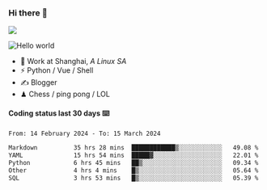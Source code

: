 ### Hi there 👋
![](https://komarev.com/ghpvc/?username=Xuhandsome)


<img src="https://github-readme-stats.vercel.app/api?username=XuHandsome&show_icons=true&theme=merko" alt="Hello world">

<br/>

- 🍻  Work at Shanghai, _A Linux SA_
- ⚡  Python / Vue / Shell
- ✍️  Blogger
- ♟  Chess / ping pong / LOL

#### Coding status last 30 days ⌨️

<!--START_SECTION:waka-->

```txt
From: 14 February 2024 - To: 15 March 2024

Markdown          35 hrs 28 mins  ████████████▒░░░░░░░░░░░░   49.08 %
YAML              15 hrs 54 mins  █████▓░░░░░░░░░░░░░░░░░░░   22.01 %
Python            6 hrs 45 mins   ██▒░░░░░░░░░░░░░░░░░░░░░░   09.34 %
Other             4 hrs 4 mins    █▒░░░░░░░░░░░░░░░░░░░░░░░   05.64 %
SQL               3 hrs 53 mins   █▒░░░░░░░░░░░░░░░░░░░░░░░   05.39 %
```

<!--END_SECTION:waka-->
